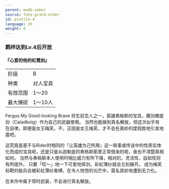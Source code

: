 ```yaml
---
parent: medb-saber
source: fate-grand-order
id: profile-4
language: zh
weight: 4
---
```


### 羁绊达到Lv.4后开放

#### 『心爱的他的虹霓剑』

<table>
  <tr><td>阶级</td><td>B</td></tr>
  <tr><td>种类</td><td>对人宝具</td></tr>
  <tr><td>有效范围</td><td>1～20</td></tr>
  <tr><td>最大捕捉</td><td>1～10人</td></tr>
</table>

Fergus My Good-looking Brave
将生前恋人之一，英雄弗格斯的宝具，魔剑螺旋剑（Caladbolg）作为自己的武器使用。
当然也能做到真名解放，但这次似乎有在自律。即便是女王梅芙，不，正因是女王梅芙，才不会在美妙的度假胜地引发地震吧。

这究竟是基于与Rider时相同的『让英雄为己所用』这一轶事或传说中的性质实体化而成的宝具呢，还是只是从迦勒底的弗格斯那里正常借来的呢，谁也不清楚真相如何。
当然与弗格斯本人使用时相比威力有所下降，相对的，灵活性、自如性则有所提升。
只要「哎～」地一下可爱地挥剑，彩虹薄纱就会立刻展开。
成为梅芙标靶的敌兵会被彩虹薄纱束缚，在令人恍惚的光芒中，莫名其妙地遭到无力化。

在本作中属于常时武装，不会进行真名解放。
